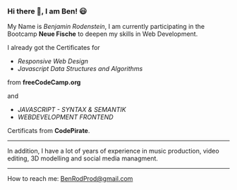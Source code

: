 ### Hi there 👋, I am Ben! :smiley:



My Name is *Benjamin Rodenstein*, I am currently participating in the Bootcamp **Neue Fische** to deepen my skills in Web Development.


I already got the Certificates for 

- *Responsive Web Design*
- *Javascript Data Structures and Algorithms* 

from **freeCodeCamp.org** 

and

- *JAVASCRIPT - SYNTAX & SEMANTIK*
- *WEBDEVELOPMENT FRONTEND* 

Certificats from **CodePirate**.

---

In addition, I have a lot of years of experience in music production, video editing, 3D modelling and social media managment.

---




How to reach me: BenRodProd@gmail.com

